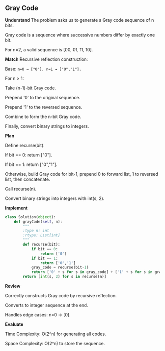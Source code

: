 ## Gray Code
**Understand**
The problem asks us to generate a Gray code sequence of n bits.

Gray code is a sequence where successive numbers differ by exactly one bit.

For n=2, a valid sequence is [00, 01, 11, 10].

**Match**
Recursive reflection construction:

Base: `n=0 → ["0"], n=1 → ["0","1"].`

For n > 1:

Take (n-1)-bit Gray code.

Prepend '0' to the original sequence.

Prepend '1' to the reversed sequence.

Combine to form the n-bit Gray code.

Finally, convert binary strings to integers.

**Plan**

Define recurse(bit):

If bit == 0: return ["0"].

If bit == 1: return ["0","1"].

Otherwise, build Gray code for bit-1, prepend 0 to forward list, 1 to reversed list, then concatenate.

Call recurse(n).

Convert binary strings into integers with int(s, 2).

**Implement**
```py
class Solution(object):
    def grayCode(self, n):
        """
        :type n: int
        :rtype: List[int]
        """
        def recurse(bit):
            if bit == 0:
                return ['0']
            if bit == 1:
                return ['0','1']
            gray_code = recurse(bit-1)
            return ['0' + s for s in gray_code] + ['1' + s for s in gray_code[::-1]]
        return [int(s, 2) for s in recurse(n)]
```

**Review**

Correctly constructs Gray code by recursive reflection.

Converts to integer sequence at the end.

Handles edge cases: n=0 → [0].

**Evaluate**

Time Complexity: O(2^n) for generating all codes.

Space Complexity: O(2^n) to store the sequence.